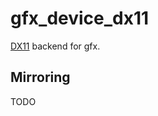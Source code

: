 # gfx_device_dx11

[DX11](https://msdn.microsoft.com/en-us/library/windows/desktop/ff476080(v=vs.85).aspx) backend for gfx.

## Mirroring

TODO
